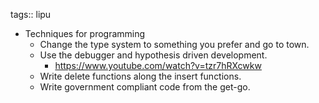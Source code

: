 tags:: lipu

- Techniques for programming
	- Change the type system to something you prefer and go to town.
	- Use the debugger and hypothesis driven development.
		- https://www.youtube.com/watch?v=tzr7hRXcwkw
	- Write delete functions along the insert functions.
	- Write government compliant code from the get-go.